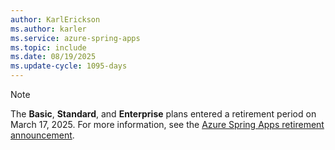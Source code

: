 ```yaml
---
author: KarlErickson
ms.author: karler
ms.service: azure-spring-apps
ms.topic: include
ms.date: 08/19/2025
ms.update-cycle: 1095-days
---
```


> [!NOTE]
> The **Basic**, **Standard**, and **Enterprise** plans entered a retirement period on March 17, 2025. For more information, see the [Azure Spring Apps retirement announcement](../basic-standard/retirement-announcement.md).
